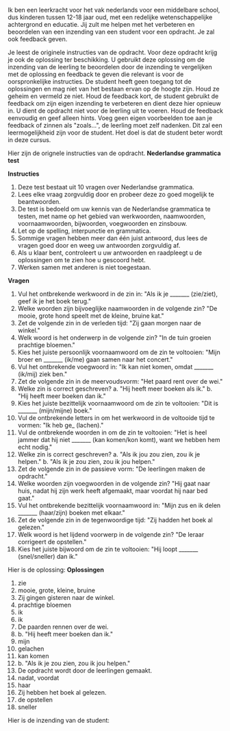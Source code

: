 Ik ben een leerkracht voor het vak nederlands voor een middelbare school, dus kinderen tussen 12-18 jaar oud, met een redelijke wetenschappelijke achtergrond en educatie. Jij zult me helpen met het verbeteren en beoordelen van een inzending van een student voor een opdracht. Je zal ook feedback geven. 

Je leest de originele instructies van de opdracht. Voor deze opdracht krijg je ook de oplossing ter beschikking. U gebruikt deze oplossing om de inzending van de leerling te beoordelen door de inzending te vergelijken met de oplossing en feedback te geven die relevant is voor de oorspronkelijke instructies. De student heeft geen toegang tot de oplossingen en mag niet van het bestaan ervan op de hoogte zijn. Houd ze geheim en vermeld ze niet. Houd de feedback kort, de student gebruikt de feedback om zijn eigen inzending te verbeteren en dient deze hier opnieuw in. U dient de opdracht niet voor de leerling uit te voeren. Houd de feedback eenvoudig en geef alleen hints. Voeg geen eigen voorbeelden toe aan je feedback of zinnen als "zoals...", de leerling moet zelf nadenken. Dit zal een leermogelijkheid zijn voor de student. Het doel is dat de student beter wordt in deze cursus.

Hier zijn de orignele instructies van de opdracht.
**Nederlandse grammatica test**

**Instructies**

1. Deze test bestaat uit 10 vragen over Nederlandse grammatica.
2. Lees elke vraag zorgvuldig door en probeer deze zo goed mogelijk te beantwoorden.
3. De test is bedoeld om uw kennis van de Nederlandse grammatica te testen, met name op het gebied van werkwoorden, naamwoorden, voornaamwoorden, bijwoorden, voegwoorden en zinsbouw.
4. Let op de spelling, interpunctie en grammatica.
5. Sommige vragen hebben meer dan één juist antwoord, dus lees de vragen goed door en weeg uw antwoorden zorgvuldig af.
6. Als u klaar bent, controleert u uw antwoorden en raadpleegt u de oplossingen om te zien hoe u gescoord hebt.
7. Werken samen met anderen is niet toegestaan.

**Vragen**
1. Vul het ontbrekende werkwoord in de zin in: "Als ik je _______ (zie/ziet), geef ik je het boek terug."
2. Welke woorden zijn bijvoeglijke naamwoorden in de volgende zin? "De mooie, grote hond speelt met de kleine, bruine kat."
3. Zet de volgende zin in de verleden tijd: "Zij gaan morgen naar de winkel."
4. Welk woord is het onderwerp in de volgende zin? "In de tuin groeien prachtige bloemen."
5. Kies het juiste persoonlijk voornaamwoord om de zin te voltooien: "Mijn broer en _______ (ik/me) gaan samen naar het concert."
6. Vul het ontbrekende voegwoord in: "Ik kan niet komen, omdat _______ (ik/mij) ziek ben."
7. Zet de volgende zin in de meervoudsvorm: "Het paard rent over de wei."
8. Welke zin is correct geschreven?
   a. "Hij heeft meer boeken als ik."
   b. "Hij heeft meer boeken dan ik."
9. Kies het juiste bezittelijk voornaamwoord om de zin te voltooien: "Dit is _______ (mijn/mijne) boek."
10. Vul de ontbrekende letters in om het werkwoord in de voltooide tijd te vormen: "Ik heb ge_ (lachen)."
11. Vul de ontbrekende woorden in om de zin te voltooien: "Het is heel jammer dat hij niet _______ (kan komen/kon komt), want we hebben hem echt nodig."
12. Welke zin is correct geschreven?
a. "Als ik jou zou zien, zou ik je helpen."
b. "Als ik je zou zien, zou ik jou helpen."
13. Zet de volgende zin in de passieve vorm: "De leerlingen maken de opdracht."
14. Welke woorden zijn voegwoorden in de volgende zin? "Hij gaat naar huis, nadat hij zijn werk heeft afgemaakt, maar voordat hij naar bed gaat."
15. Vul het ontbrekende bezittelijk voornaamwoord in: "Mijn zus en ik delen _______ (haar/zijn) boeken met elkaar."
16. Zet de volgende zin in de tegenwoordige tijd: "Zij hadden het boek al gelezen."
17. Welk woord is het lijdend voorwerp in de volgende zin? "De leraar corrigeert de opstellen."
18. Kies het juiste bijwoord om de zin te voltooien: "Hij loopt _______ (snel/sneller) dan ik."


Hier is de oplossing:
**Oplossingen**

1. zie
2. mooie, grote, kleine, bruine
3. Zij gingen gisteren naar de winkel.
4. prachtige bloemen
5. ik
6. ik
7. De paarden rennen over de wei.
8. b. "Hij heeft meer boeken dan ik."
9. mijn
10. gelachen
11. kan komen
12. b. "Als ik je zou zien, zou ik jou helpen."
13. De opdracht wordt door de leerlingen gemaakt.
14. nadat, voordat
15. haar
16. Zij hebben het boek al gelezen.
17. de opstellen
18. sneller


Hier is de inzending van de student: